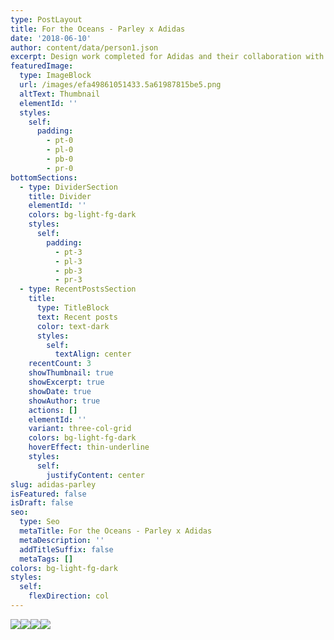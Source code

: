 ```yaml
---
type: PostLayout
title: For the Oceans - Parley x Adidas
date: '2018-06-10'
author: content/data/person1.json
excerpt: Design work completed for Adidas and their collaboration with Parley.
featuredImage:
  type: ImageBlock
  url: /images/efa49861051433.5a61987815be5.png
  altText: Thumbnail
  elementId: ''
  styles:
    self:
      padding:
        - pt-0
        - pl-0
        - pb-0
        - pr-0
bottomSections:
  - type: DividerSection
    title: Divider
    elementId: ''
    colors: bg-light-fg-dark
    styles:
      self:
        padding:
          - pt-3
          - pl-3
          - pb-3
          - pr-3
  - type: RecentPostsSection
    title:
      type: TitleBlock
      text: Recent posts
      color: text-dark
      styles:
        self:
          textAlign: center
    recentCount: 3
    showThumbnail: true
    showExcerpt: true
    showDate: true
    showAuthor: true
    actions: []
    elementId: ''
    variant: three-col-grid
    colors: bg-light-fg-dark
    hoverEffect: thin-underline
    styles:
      self:
        justifyContent: center
slug: adidas-parley
isFeatured: false
isDraft: false
seo:
  type: Seo
  metaTitle: For the Oceans - Parley x Adidas
  metaDescription: ''
  addTitleSuffix: false
  metaTags: []
colors: bg-light-fg-dark
styles:
  self:
    flexDirection: col
---
```

![](/images/efa49861051433.5a61987815be5.png)![](/images/a05a4961051433.5a6187083b4e4.png)![](/images/9f7da661051433.5a618708392fe.png)![](/images/e7c52361051433.5a6187083c2d8.png)
